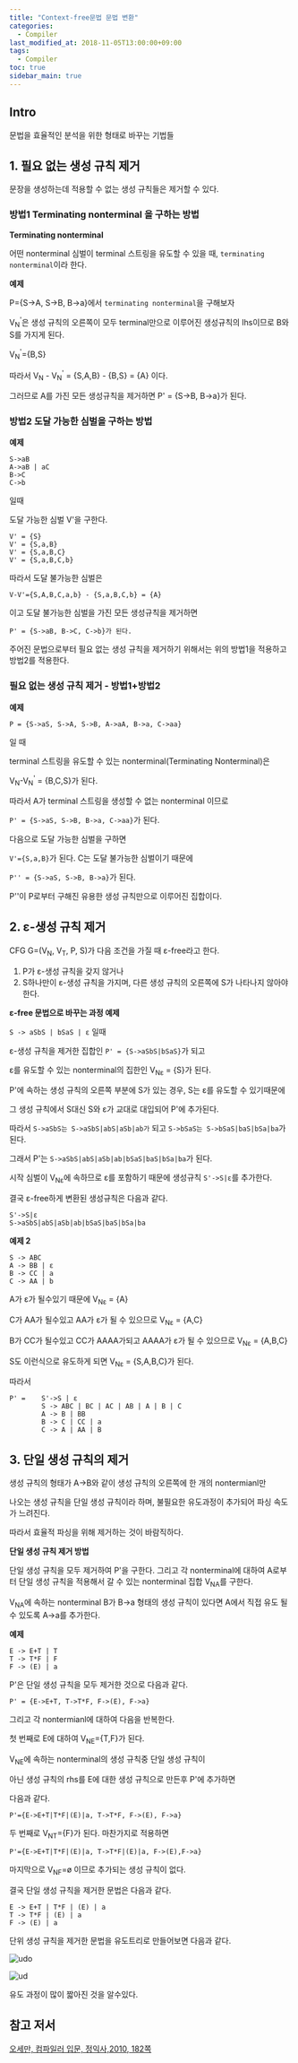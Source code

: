 ```yaml
---
title: "Context-free문법 문법 변환"
categories: 
  - Compiler
last_modified_at: 2018-11-05T13:00:00+09:00
tags: 
  - Compiler 
toc: true
sidebar_main: true
---
```


## Intro

문법을 효율적인 분석을 위한 형태로 바꾸는 기법들


## 1. 필요 없는 생성 규칙 제거



문장을 생성하는데 적용할 수 없는 생성 규칙들은 제거할 수 있다.


### 방법1 Terminating nonterminal 을 구하는 방법


**Terminating nonterminal**

어떤 nonterminal 심벌이 terminal 스트링을 유도할 수 있을 때,
``terminating nonterminal``이라 한다.



**예제**

P={S->A, S->B, B->a}에서 ``terminating nonterminal``을 구해보자

V<sub>N</sub><sup>'</sup>은 생성 규칙의 오른쪽이 모두 terminal만으로 이루어진
생성규칙의 lhs이므로 B와 S를 가지게 된다.

V<sub>N</sub><sup>'</sup>={B,S}

따라서 V<sub>N</sub> - V<sub>N</sub><sup>'</sup> = {S,A,B} - {B,S} = {A} 이다. 

그러므로 A를 가진 모든 생성규칙을 제거하면 P' = {S->B, B->a}가 된다.





### 방법2 도달 가능한 심벌을 구하는 방법



**예제**
```
S->aB
A->aB | aC
B->C
C->b
```
일때 

도달 가능한 심벌 V'을 구한다.
```
V' = {S}
V' = {S,a,B}
V' = {S,a,B,C}
V' = {S,a,B,C,b}
```

따라서 도달 불가능한 심벌은

```
V-V'={S,A,B,C,a,b} - {S,a,B,C,b} = {A}
```

이고 도달 불가능한 심벌을 가진 모든 생성규칙을 제거하면

```
P' = {S->aB, B->C, C->b}가 된다.
```


주어진 문법으로부터 필요 없는 생성 규칙을 제거하기 위해서는 위의 방법1을 적용하고 방법2를 적용한다.


### 필요 없는 생성 규칙 제거 - 방법1+방법2



**예제**
```
P = {S->aS, S->A, S->B, A->aA, B->a, C->aa}
```
일 때 

terminal 스트링을 유도할 수 있는 nonterminal(Terminating Nonterminal)은

V<sub>N</sub>-V<sub>N</sub><sup>'</sup> = {B,C,S}가 된다.

따라서 A가 terminal 스트링을 생성할 수 없는 nonterminal 이므로

```P' = {S->aS, S->B, B->a, C->aa}```가 된다. 

다음으로 도달 가능한 심벌을 구하면

```V'={S,a,B}```가 된다. C는 도달 불가능한 심벌이기 때문에

```P'' = {S->aS, S->B, B->a}```가 된다.

P''이 P로부터 구해진 유용한 생성 규칙만으로 이루어진 집합이다.






## 2. ε-생성 규칙 제거

CFG G=(V<sub>N</sub>, V<sub>T</sub>, P, S)가 다음 조건을 가질 때 ε-free라고 한다.

1.  P가 ε-생성 규칙을 갖지 않거나
2.  S하나만이 ε-생성 규칙을 가지며, 다른 생성 규칙의 오른쪽에 S가 나타나지 않아야 한다.



**ε-free 문법으로 바꾸는 과정 예제**

```S -> aSbS | bSaS | ε``` 일때

ε-생성 규칙을 제거한 집합인 ```P' = {S->aSbS|bSaS}```가 되고

ε를 유도할 수 있는 nonterminal의 집한인 V<sub>Nε</sub> = {S}가 된다.

P'에 속하는 생성 규칙의 오른쪽 부분에 S가 있는 경우, S는 ε를 유도할 수 있기때문에

그 생성 규칙에서 S대신 S와 ε가 교대로 대입되어 P'에 추가된다.

따라서 ```S->aSbS는 S->aSbS|abS|aSb|ab가``` 되고 ```S->bSaS는 S->bSaS|baS|bSa|ba```가 된다.

그래서 P'는 ```S->aSbS|abS|aSb|ab|bSaS|baS|bSa|ba```가 된다. 

시작 심벌이 V<sub>Nε</sub>에 속하므로 ε를 포함하기 때문에 생성규칙 ```S'->S|ε```를 추가한다.

결국 ε-free하게 변환된 생성규칙은 다음과 같다.
```
S'->S|ε
S->aSbS|abS|aSb|ab|bSaS|baS|bSa|ba
```

**예제 2**

```
S -> ABC
A -> BB | ε
B -> CC | a
C -> AA | b
```

A가 ε가 될수있기 때문에 V<sub>Nε</sub> = {A}

C가 AA가 될수있고 AA가 ε가 될 수 있으므로 V<sub>Nε</sub> = {A,C}

B가 CC가 될수있고 CC가 AAAA가되고 AAAA가 ε가 될 수 있으므로 V<sub>Nε</sub> = {A,B,C}

S도 이런식으로 유도하게 되면 V<sub>Nε</sub> = {S,A,B,C}가 된다.

따라서

```
P' =    S'->S | ε
        S -> ABC | BC | AC | AB | A | B | C
        A -> B | BB
        B -> C | CC | a
        C -> A | AA | B
```




## 3. 단일 생성 규칙의 제거

생성 규칙의 형태가 A->B와 같이 생성 규칙의 오른쪽에 한 개의 nontermianl만

나오는 생성 규칙을 단일 생성 규칙이라 하며, 불필요한 유도과정이 추가되어 파싱 속도가 느려진다.

따라서 효율적 파싱을 위해 제거하는 것이 바람직하다.



**단일 생성 규칙 제거 방법**

단일 생성 규칙을 모두 제거하여 P'을 구한다. 그리고 각 nonterminal에 대하여
A로부터 단일 생성 규칙을 적용해서 갈 수 있는 nonterminal 집합 V<sub>NA</sub>를 구한다.

V<sub>NA</sub>에 속하는 nonterminal B가 B->a 형태의 생성 규칙이 있다면
A에서 직접 유도 될 수 있도록 A->a를 추가한다.




**예제**
```
E -> E+T | T
T -> T*F | F
F -> (E) | a
```
P'은 단일 생성 규칙을 모두 제거한 것으로 다음과 같다.

```P' = {E->E+T, T->T*F, F->(E), F->a}```

그리고 각 nontermianl에 대하여 다음을 반복한다.

첫 번째로 E에 대하여 V<sub>NE</sub>={T,F}가 된다.

V<sub>NE</sub>에 속하는 nonterminal의 생성 규칙중 단일 생성 규칙이 

아닌 생성 규칙의 rhs를 E에 대한 생성 규칙으로 만든후 P'에 추가하면

다음과 같다.

```P'={E->E+T|T*F|(E)|a, T->T*F, F->(E), F->a}```

두 번째로 V<sub>NT</sub>={F}가 된다. 마찬가지로 적용하면

```P'={E->E+T|T*F|(E)|a, T->T*F|(E)|a, F->(E),F->a}```

마지막으로 V<sub>NF</sub>=ø 이므로 추가되는 생성 규칙이 없다.

결국 단일 생성 규칙을 제거한 문법은 다음과 같다.
```
E -> E+T | T*F | (E) | a
T -> T*F | (E) | a
F -> (E) | a
```




단위 생성 규칙을 제거한 문법을 유도트리로 만들어보면 다음과 같다.


![udo](https://github.com/lesslate/lesslate.github.io/blob/master/assets/img/compiler/contextfree/udo1.png?raw=true)


![ud](https://github.com/lesslate/lesslate.github.io/blob/master/assets/img/compiler/contextfree/udo.png?raw=true)


유도 과정이 많이 짧아진 것을 알수있다.




## 참고 저서

[오세만, 컴파일러 입문, 정익사,2010, 182쪽](https://book.naver.com/bookdb/book_detail.nhn?bid=6324381)